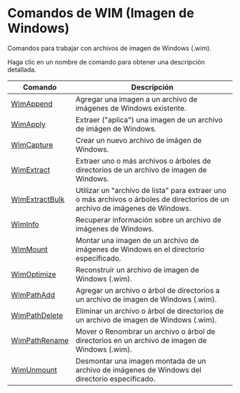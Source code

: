 # Comandos de WIM (Imagen de Windows)

Comandos para trabajar con archivos de imagen de Windows (.wim).

Haga clic en un nombre de comando para obtener una descripción detallada.

| Comando | Descripción |
| --- | --- |
| [WimAppend](./WimAppend.md) | Agregar una imagen a un archivo de imágenes de Windows existente. |
| [WimApply](./WimApply.md) | Extraer ("aplica") una imagen de un archivo de imágen de Windows. |
| [WimCapture](./WimCapture.md) | Crear un nuevo archivo de imágen de Windows. |
| [WimExtract](./WimExtract.md) | Extraer uno o más archivos o árboles de directorios de un archivo de imagen de Windows. |
| [WimExtractBulk](./WimExtractBulk.md) | Utilizar un "archivo de lista" para extraer uno o más archivos o árboles de directorios de un archivo de imágenes de Windows. |
| [WimInfo](./WimInfo.md) | Recuperar información sobre un archivo de imágenes de Windows. |
| [WimMount](./WimMount.md) | Montar una imagen de un archivo de imágenes de Windows en el directorio especificado. |
| [WimOptimize](./WimOptimize.md) | Reconstruir un archivo de imagen de Windows (.wim). |
| [WimPathAdd](./WimPathAdd.md) | Agregar un archivo o árbol de directorios a un archivo de imagen de Windows (.wim). |
| [WimPathDelete](./WimPathDelete.md) |Eliminar un archivo o árbol de directorios de un archivo de imagen de Windows (.wim). |
| [WimPathRename](./WimPathRename.md) | Mover o Renombrar un archivo o árbol de directorios en un archivo de imagen de Windows (.wim). |
| [WimUnmount](./WimUnmount.md) | Desmontar una imagen montada de un archivo de imágenes de Windows del directorio especificado. |
